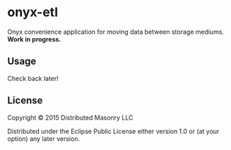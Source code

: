 # onyx-etl

Onyx convenience application for moving data between storage mediums. **Work in progress.**

## Usage

Check back later!

## License

Copyright © 2015 Distributed Masonry LLC

Distributed under the Eclipse Public License either version 1.0 or (at
your option) any later version.
